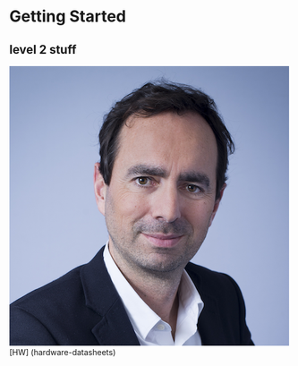 <!-- TITLE: Getting Started -->
<!-- SUBTITLE: A quick summary of Getting Started -->

# Getting Started
## level 2 stuff

![Ts Square Small](/uploads/ts-square-small.png "Ts Square Small")
[HW] (hardware-datasheets)


